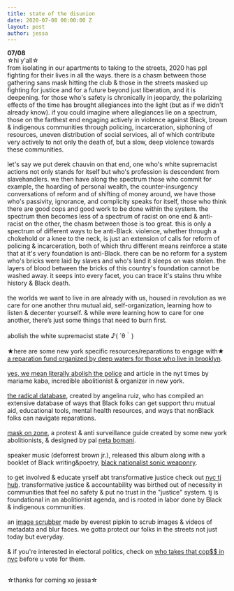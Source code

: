 ```yaml
---
title: state of the disunion
date: 2020-07-08 00:00:00 Z
layout: post
author: jessa
---
```


<body>
	<p> 
<strong>07/08</strong><br>
☆hi y'all☆<br>from isolating in our apartments to taking to the streets, 2020 has ppl fighting for their lives in all the ways. there is a chasm between those gathering sans mask hitting the club & those in the streets masked up fighting for justice and for a future beyond just liberation, and it is deepening. for those who's safety is chronically in jeopardy, the polarizing effects of the time has brought allegiances into the light (but as if we didn't already know). if you could imagine where allegiances lie on a spectrum, those on the farthest end engaging actively in violence against Black, brown & indigenous communities through policing, incarceration, siphoning of resources, uneven distribution of social services, all of which contribute very actively to not only the death of, but a slow, deep violence towards these communities. 
<br><br>
let's say we put derek chauvin on that end, one who's white supremacist actions not only stands for itself but who's profession is descendent from slavehandlers. we then have along the spectrum those who commit for example, the hoarding of personal wealth, the counter-insurgency conversations of reform and of shifting of money around, we have those who's passivity, ignorance, and complicity speaks for itself, those who think there are good cops and good work to be done within the system. the spectrum then becomes less of a spectrum of racist on one end & anti-racist on the other, the chasm between those is too great. this is only a spectrum of different ways to be anti-Black. violence, whether through a chokehold or a knee to the neck, is just an extension of calls for reform of policing & incarceration, both of which thru different means reinforce a state that at it's very foundation is anti-Black. there can be no reform for a system who's bricks were laid by slaves and who's land it sleeps on was stolen. the layers of blood between the bricks of this country's foundation cannot be washed away. it seeps into every facet, you can trace it's stains thru white history & Black death.  
<br><br>
the worlds we want to live in are already with us, housed in revolution as we care for one another thru mutual aid, self-organization, learning how to listen & decenter yourself. & while were learning how to care for one another, there’s just some things that need to burn first. 
<br><br>
abolish the white supremacist state ♪( ´θ｀)
<br><br>
★here are some new york specific resources/reparations to engage with★ <br>
<a href="https://www.paypal.com/pools/c/8qF7p6rtJQ">a reparation fund organized by deep waters for those who live in brooklyn</a>.
<br><br>
<a href="https://www.nytimes.com/2020/06/12/opinion/sunday/floyd-abolish-defund-police.html">yes, we mean literally abolish the police</a> and article in the nyt times by mariame kaba, incredible abolitionist & organizer in new york.
<br><br>
<a href="https://www.theradicaldatabase.com/">the radical database</a>, created by angelina ruiz, who has compiled an extensive database of ways that Black folks can get support thru mutual aid, educational tools, mental health resources, and ways that nonBlack folks can navigate reparations. 
<br><br>
<a href="https://maskon.zone/">mask on zone</a>, a protest & anti surveillance guide created by some new york abolitionists, & designed by pal <a href="https://www.netabomani.com/">neta bomani</a>.
<br><br>
speaker music (deforrest brown jr.), released this album along with a booklet of Black writing&poetry, <a href="https://speakermusic.bandcamp.com/album/black-nationalist-sonic-weaponry">black nationalist sonic weaponry</a>.
<br><br>
to get involved & educate yrself abt transformative justice check out <a href="https://nyctjhub.com/">nyc tj hub</a>. transformative justice & accountability was birthed out of necessity in communities that feel no safety & put no trust in the "justice" system. tj is foundational in an abolitionist agenda, and is rooted in labor done by Black & indigenous communities. 
<br><br>
an <a href="https://everestpipkin.github.io/image-scrubber/">image scrubber</a> made by everest pipkin to scrub images & videos of metadata and blur faces. we gotta protect our folks in the streets not just today but everyday.
<br><br>
& if you're interested in electoral politics, check on <a href="https://docs.google.com/spreadsheets/d/1bu1wXgR8WKxhiF46W_VcVjk86myBC47S6bIfD8bwqic/edit#gid=491842586">who takes that cop$$ in nyc</a> before u vote for them. 
<br><br>

☆thanks for coming xo jessa☆
</p>
</body>